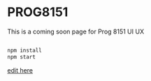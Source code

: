 # PROG8151
This is a coming soon page for Prog 8151  UI UX

```bash

npm install
npm start

```

[edit here](https://diy-pwa.dev/~/gh/milirisal/MiliRisal/PROG8151)
